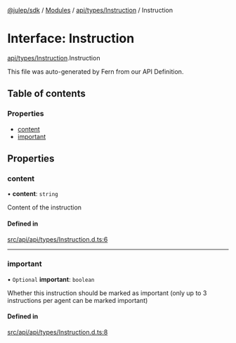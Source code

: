 [@julep/sdk](../README.md) / [Modules](../modules.md) / [api/types/Instruction](../modules/api_types_Instruction.md) / Instruction

# Interface: Instruction

[api/types/Instruction](../modules/api_types_Instruction.md).Instruction

This file was auto-generated by Fern from our API Definition.

## Table of contents

### Properties

- [content](api_types_Instruction.Instruction.md#content)
- [important](api_types_Instruction.Instruction.md#important)

## Properties

### content

• **content**: `string`

Content of the instruction

#### Defined in

[src/api/api/types/Instruction.d.ts:6](https://github.com/julep-ai/samantha-monorepo/blob/9aefd53/sdks/js/src/api/api/types/Instruction.d.ts#L6)

___

### important

• `Optional` **important**: `boolean`

Whether this instruction should be marked as important (only up to 3 instructions per agent can be marked important)

#### Defined in

[src/api/api/types/Instruction.d.ts:8](https://github.com/julep-ai/samantha-monorepo/blob/9aefd53/sdks/js/src/api/api/types/Instruction.d.ts#L8)
